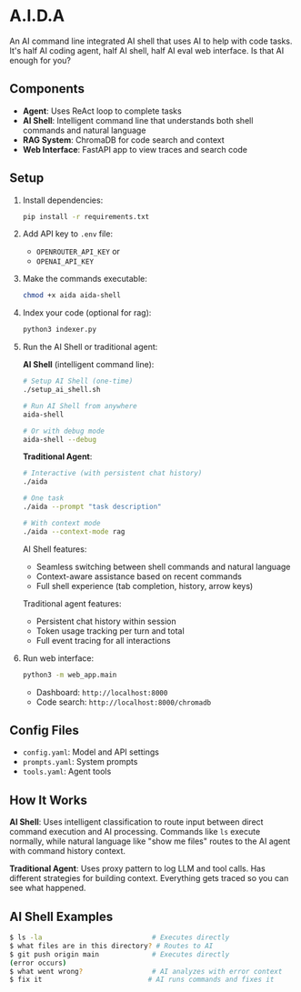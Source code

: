 # A.I.D.A

An AI command line integrated AI shell that uses AI to help with code tasks. It's half AI coding agent, half AI shell, half AI eval web interface. Is that AI enough for you?

## Components

* **Agent**: Uses ReAct loop to complete tasks
* **AI Shell**: Intelligent command line that understands both shell commands and natural language
* **RAG System**: ChromaDB for code search and context
* **Web Interface**: FastAPI app to view traces and search code

## Setup

1. Install dependencies:
   ```bash
   pip install -r requirements.txt
   ```

2. Add API key to `.env` file:
   - `OPENROUTER_API_KEY` or
   - `OPENAI_API_KEY`

3. Make the commands executable:
   ```bash
   chmod +x aida aida-shell
   ```

4. Index your code (optional for rag):
   ```bash
   python3 indexer.py
   ```

5. Run the AI Shell or traditional agent:

   **AI Shell** (intelligent command line):
   ```bash
   # Setup AI Shell (one-time)
   ./setup_ai_shell.sh
   
   # Run AI Shell from anywhere
   aida-shell
   
   # Or with debug mode
   aida-shell --debug
   ```
   
   **Traditional Agent**:
   ```bash
   # Interactive (with persistent chat history)
   ./aida
   
   # One task
   ./aida --prompt "task description"
   
   # With context mode
   ./aida --context-mode rag
   ```
   
   AI Shell features:
   - Seamless switching between shell commands and natural language
   - Context-aware assistance based on recent commands
   - Full shell experience (tab completion, history, arrow keys)
   
   Traditional agent features:
   - Persistent chat history within session
   - Token usage tracking per turn and total
   - Full event tracing for all interactions

6. Run web interface:
   ```bash
   python3 -m web_app.main
   ```
   - Dashboard: `http://localhost:8000`
   - Code search: `http://localhost:8000/chromadb`

## Config Files

* `config.yaml`: Model and API settings
* `prompts.yaml`: System prompts
* `tools.yaml`: Agent tools

## How It Works

**AI Shell**: Uses intelligent classification to route input between direct command execution and AI processing. Commands like `ls` execute normally, while natural language like "show me files" routes to the AI agent with command history context.

**Traditional Agent**: Uses proxy pattern to log LLM and tool calls. Has different strategies for building context. Everything gets traced so you can see what happened.

## AI Shell Examples

```bash
$ ls -la                           # Executes directly
$ what files are in this directory? # Routes to AI
$ git push origin main             # Executes directly  
(error occurs)
$ what went wrong?                 # AI analyzes with error context
$ fix it                          # AI runs commands and fixes it
```